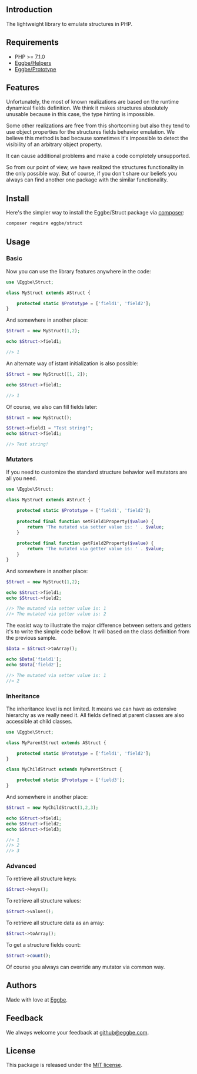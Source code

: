 ## Introduction
The lightweight library to emulate structures in PHP. 


## Requirements
* PHP >= 7.1.0
* [Eggbe/Helpers](https://github.com/eggbe/helpers)
* [Eggbe/Prototype](https://github.com/eggbe/prototype)


## Features 
Unfortunately, the most of known realizations are based on the runtime dynamical fields definition. 
We think it makes structures absolutely unusable because in this case, the type hinting is impossible. 

Some other realizations are free from this shortcoming but also they tend to use object properties for the structures fields behavior emulation. 
We believe this method is bad because sometimes it's impossible to detect the visibility of an arbitrary object property. 

It can cause additional problems and make a code completely unsupported.

So from our point of view, we have realized the structures functionality in the only possible way. 
But of course, if you don't share our beliefs you always can find another one package with the similar functionality.

## Install
Here's the simpler way to install the Eggbe/Struct package via [composer](http://getcomposer.org):

```bash
composer require eggbe/struct
```


## Usage

### Basic 
Now you can use the library features anywhere in the code:

```php
use \Eggbe\Struct;

class MyStruct extends AStruct {

	protected static $Prototype = ['field1', 'field2'];
}
```

And somewhere in another place: 

```php
$Struct = new MyStruct(1,2);

echo $Struct->field1;

//> 1
```

An alternate way of istant initialization is also possible:

```php
$Struct = new MyStruct([1, 2]);

echo $Struct->field1;

//> 1
```

Of course, we also can fill fields later:

```php
$Struct = new MyStruct();

$Struct->field1 = "Test string!";
echo $Struct->field1;

//> Test string!
```

### Mutators
If you need to customize the standard structure behavior well mutators are all you need. 

```php
use \Eggbe\Struct;

class MyStruct extends AStruct {

	protected static $Prototype = ['field1', 'field2'];
	
	protected final function setField1Property($value) {
		return 'The mutated via setter value is: ' . $value;
	}
	
	protected final function getField2Property($value) {
		return 'The mutated via getter value is: ' . $value;
	}
}
```

And somewhere in another place: 

```php
$Struct = new MyStruct(1,2);

echo $Struct->field1;
echo $Struct->field2;

//> The mutated via setter value is: 1
//> The mutated via getter value is: 2
```

The easist way to illustrate the major difference between setters and getters it's to write the simple code bellow. 
It  will based on the class definition from the previous sample.

```php
$Data = $Struct->toArray();

echo $Data['field1'];
echo $Data['field2'];

//> The mutated via setter value is: 1
//> 2
```


### Inheritance

The inheritance level is not limited. It means we can have as extensive hierarchy as we really need it. 
All fields defined at parent classes are also accessible at child classes.

```php
use \Eggbe\Struct;

class MyParentStruct extends AStruct {

	protected static $Prototype = ['field1', 'field2'];
}

class MyChildStruct extends MyParentStruct {

	protected static $Prototype = ['field3'];
}
``` 

And somewhere in another place: 

```php
$Struct = new MyChildStruct(1,2,3);

echo $Struct->field1;
echo $Struct->field2;
echo $Struct->field3;

//> 1
//> 2
//> 3
```


### Advanced

To retrieve all structure keys: 

```php
$Struct->keys();
```

To retrieve all structure values: 

```php
$Struct->values();
```

To retrieve all structure data as an array:
```php
$Struct->toArray();
```

To get a structure fields count:
```php
$Struct->count();
```

Of course you always can override any mutator via common way. 


## Authors
Made with love at [Eggbe](http://eggbe.com).

## Feedback 
We always welcome your feedback at [github@eggbe.com](mailto:github@eggbe.com).


## License
This package is released under the [MIT license](https://github.com/eggbe/struct/blob/master/LICENSE).
